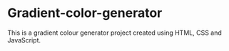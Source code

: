 # Gradient-color-generator
This is a gradient colour generator project created using HTML, CSS and JavaScript.
